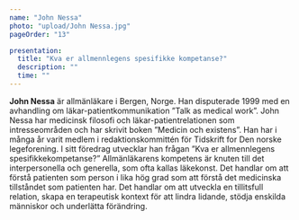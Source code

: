 ```yaml
---
name: "John Nessa"
photo: "upload/John Nessa.jpg" 
pageOrder: "13"

presentation:
  title: "Kva er allmennlegens spesifikke kompetanse?"
  description: ""
  time: ""
---
```


**John Nessa** är allmänläkare i Bergen, Norge. Han disputerade 1999 med en avhandling om läkar-patientkommunikation ”Talk as medical work”. John Nessa har medicinsk filosofi och läkar-patientrelationen som intresseområden och har skrivit boken ”Medicin och existens”. Han har i många år varit medlem i redaktionskommittén för Tidskrift for Den norske legeforening. I sitt föredrag utvecklar han frågan ”Kva er allmennlegens spesifikkekompetanse?” Allmänläkarens kompetens är knuten till det interpersonella och generella, som ofta kallas läkekonst. Det handlar om att förstå patienten som person i lika hög grad som att förstå det medicinska tillståndet som patienten har. Det handlar om att utveckla en tillitsfull relation, skapa en terapeutisk kontext för att lindra lidande, stödja enskilda människor och underlätta förändring.